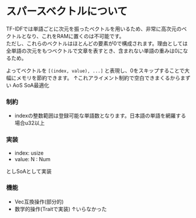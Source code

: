 # スパースベクトルについて

TF-IDFでは単語ごとに次元を振ったベクトルを用いるため、非常に高次元のベクトルとなり、これをRAMに置くのは不可能です。  
ただし、これらのベクトルはほとんどの要素が0で構成されます。理由としては全単語の次元をもつベクトルで文章を表すとき、含まれない単語の重みは0になるため。  

よってベクトルを `[(index, value), ...]` と表現し、0をスキップすることで大幅にメモリを節約できます。
↑これアライメント制約で空白できまくるからまずい AoS SoA最適化

### 制約
- indexの整数範囲は登録可能な単語数となります。日本語の単語を網羅する場合u32以上

### 実装
- index: usize
- value: N : Num

としSoAとして実装

### 機能
- Vec互換操作(部分的)
- 数学的操作(Traitで実装)
↑いらなかった

